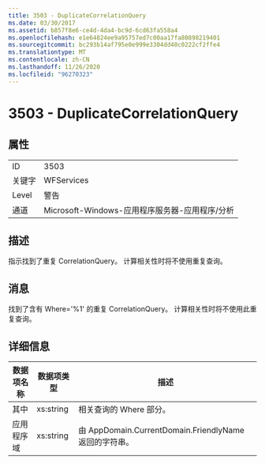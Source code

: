 ```yaml
---
title: 3503 - DuplicateCorrelationQuery
ms.date: 03/30/2017
ms.assetid: b857f8e6-ce4d-4da4-bc9d-6cd63fa558a4
ms.openlocfilehash: e1e64824ee9a95757ed7c00aa17fa80898219401
ms.sourcegitcommit: bc293b14af795e0e999e3304dd40c0222cf2ffe4
ms.translationtype: MT
ms.contentlocale: zh-CN
ms.lasthandoff: 11/26/2020
ms.locfileid: "96270323"
---
```

# <a name="3503---duplicatecorrelationquery"></a>3503 - DuplicateCorrelationQuery

## <a name="properties"></a>属性  
  
|||  
|-|-|  
|ID|3503|  
|关键字|WFServices|  
|Level|警告|  
|通道|Microsoft-Windows-应用程序服务器-应用程序/分析|  
  
## <a name="description"></a>描述  

 指示找到了重复 CorrelationQuery。 计算相关性时将不使用重复查询。  
  
## <a name="message"></a>消息  

 找到了含有 Where='%1' 的重复 CorrelationQuery。 计算相关性时将不使用此重复查询。  
  
## <a name="details"></a>详细信息  
  
|数据项名称|数据项类型|描述|  
|--------------------|--------------------|-----------------|  
|其中|xs:string|相关查询的 Where 部分。|  
|应用程序域|xs:string|由 AppDomain.CurrentDomain.FriendlyName 返回的字符串。|
